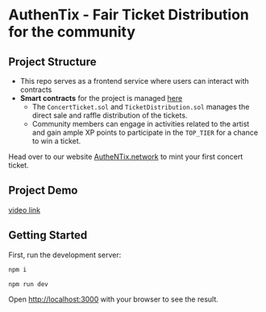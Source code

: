 # AuthenTix - Fair Ticket Distribution for the community

## Project Structure

- This repo serves as a frontend service where users can interact with contracts
- **Smart contracts** for the project is managed [here](https://github.com/neerajnerlekar/authentix-ethtoronto)
  - The `ConcertTicket.sol` and `TicketDistribution.sol` manages the direct sale and raffle distribution of the tickets.
  - Community members can engage in activities related to the artist and gain ample XP points to participate in the `TOP_TIER` for a chance to win a ticket.

Head over to our website [AutheNTix.network](https://www.authentix.network) to mint your first concert ticket.

## Project Demo
[video link]()

## Getting Started

First, run the development server:

```bash
npm i

npm run dev
```

Open [http://localhost:3000](http://localhost:3000) with your browser to see the result.


